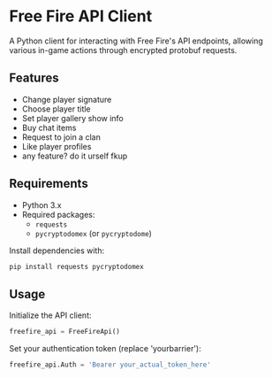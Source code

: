 # Free Fire API Client

A Python client for interacting with Free Fire's API endpoints, allowing various in-game actions through encrypted protobuf requests.

## Features

- Change player signature
- Choose player title
- Set player gallery show info
- Buy chat items
- Request to join a clan
- Like player profiles
- any feature? do it urself fkup

## Requirements

- Python 3.x
- Required packages:
  - `requests`
  - `pycryptodomex` (or `pycryptodome`)

Install dependencies with:
```bash
pip install requests pycryptodomex
```

## Usage

Initialize the API client:
```python
freefire_api = FreeFireApi()
```
Set your authentication token (replace 'yourbarrier'):
```python
freefire_api.Auth = 'Bearer your_actual_token_here'
```
